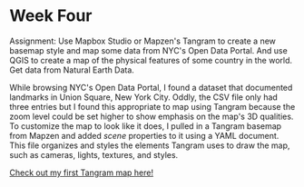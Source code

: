 # Week Four

Assignment: Use Mapbox Studio or Mapzen's Tangram to create a new basemap style and map some data from NYC's Open Data Portal. And use QGIS to create a map of the physical features of some country in the world. Get data from Natural Earth Data.<br/>

While browsing NYC's Open Data Portal, I found a dataset that documented landmarks in Union Square, New York City. Oddly, the CSV file only had three entries but I found this appropriate to map using Tangram because the zoom level could be set higher to show emphasis on the map's 3D qualities. To customize the map to look like it does, I pulled in a Tangram basemap from Mapzen and added <i>scene</i> properties to it using a YAML document. This file organizes and styles the elements Tangram uses to draw the map, such as cameras, lights, textures, and styles.

[Check out my first Tangram map here!](https://daniwhkim.github.io/dataDigitalMappingHomework/Week%20Four/index.html)
